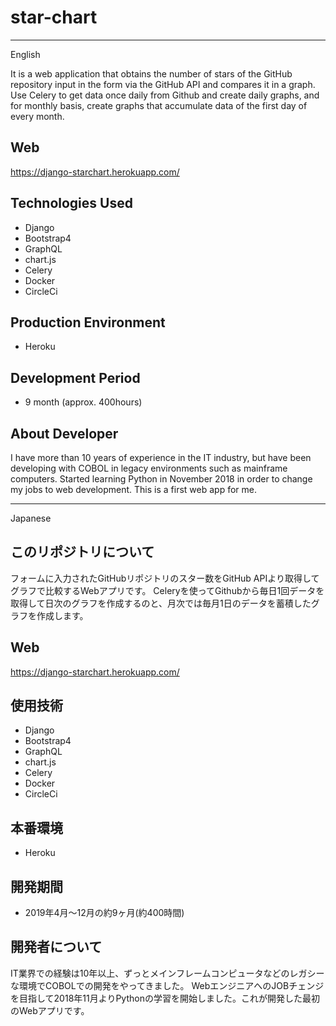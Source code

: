 # star-chart

***
English

It is a web application that obtains the number of stars of the GitHub repository input in the form via the GitHub API and compares it in a graph.
Use Celery to get data once daily from Github and create daily graphs, and for monthly basis, create graphs that accumulate data of the first day of every month.

## Web
https://django-starchart.herokuapp.com/

## Technologies Used
- Django
- Bootstrap4
- GraphQL
- chart.js
- Celery
- Docker
- CircleCi

## Production Environment
- Heroku

## Development Period
- 9 month (approx. 400hours)

## About Developer
I have more than 10 years of experience in the IT industry, but have been developing with COBOL in legacy environments such as mainframe computers.
Started learning Python in November 2018 in order to change my jobs to web development.
This is a first web app for me.

***
Japanese

## このリポジトリについて
フォームに入力されたGitHubリポジトリのスター数をGitHub APIより取得してグラフで比較するWebアプリです。
Celeryを使ってGithubから毎日1回データを取得して日次のグラフを作成するのと、月次では毎月1日のデータを蓄積したグラフを作成します。

## Web
https://django-starchart.herokuapp.com/

## 使用技術
- Django
- Bootstrap4
- GraphQL
- chart.js
- Celery
- Docker
- CircleCi

## 本番環境
- Heroku

## 開発期間
- 2019年4月〜12月の約9ヶ月(約400時間)

## 開発者について
IT業界での経験は10年以上、ずっとメインフレームコンピュータなどのレガシーな環境でCOBOLでの開発をやってきました。
WebエンジニアへのJOBチェンジを目指して2018年11月よりPythonの学習を開始しました。これが開発した最初のWebアプリです。
